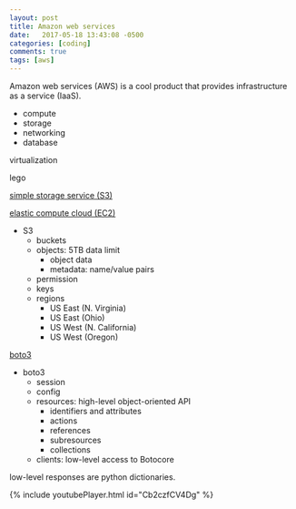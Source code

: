```yaml
---
layout: post
title: Amazon web services
date:   2017-05-18 13:43:08 -0500
categories: [coding]
comments: true
tags: [aws]
---
```


Amazon web services (AWS) is a cool product that provides infrastructure as a service (IaaS).

* compute
* storage
* networking
* database

virtualization

lego 

[simple storage service (S3)](http://docs.aws.amazon.com/AmazonS3/latest/dev/Welcome.html)

[elastic compute cloud (EC2)](http://docs.aws.amazon.com/AWSEC2/latest/UserGuide/concepts.html)


* S3
    * buckets
    * objects: 5TB data limit
        * object data
        * metadata: name/value pairs
    * permission
    * keys
    * regions
        * US East (N. Virginia)
        * US East (Ohio)
        * US West (N. California)
        * US West (Oregon)


[boto3](https://boto3.readthedocs.io/en/latest/)

* boto3
    * session
    * config
    * resources: high-level object-oriented API
        * identifiers and attributes
        * actions
        * references
        * subresources
        * collections
    * clients: low-level access to Botocore

low-level responses are python dictionaries. 

{% include youtubePlayer.html id="Cb2czfCV4Dg" %}


